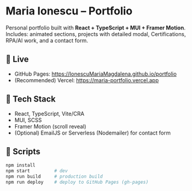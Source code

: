 # Maria Ionescu – Portfolio

Personal portfolio built with **React + TypeScript + MUI + Framer Motion**.  
Includes: animated sections, projects with detailed modal, Certifications, RPA/AI work, and a contact form.

## 🔗 Live
- GitHub Pages: https://IonescuMariaMagdalena.github.io/portfolio
- (Recommended) Vercel: https://maria-portfolio.vercel.app

## 🧱 Tech Stack
- React, TypeScript, Vite/CRA
- MUI, SCSS
- Framer Motion (scroll reveal)
- (Optional) EmailJS or Serverless (Nodemailer) for contact form

## 🚀 Scripts
```bash
npm install
npm start         # dev
npm run build     # production build
npm run deploy    # deploy to GitHub Pages (gh-pages)
